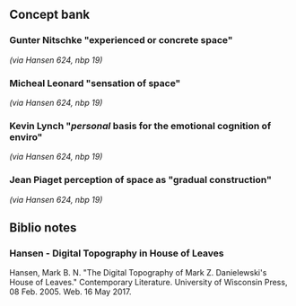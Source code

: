 ## Concept bank

### Gunter Nitschke "experienced or concrete space" 
*(via Hansen 624, nbp 19)*

### Micheal Leonard "sensation of space"
*(via Hansen 624, nbp 19)*

### Kevin Lynch "*personal* basis for the emotional cognition of enviro"
*(via Hansen 624, nbp 19)*

### Jean Piaget perception of space as "gradual construction"
*(via Hansen 624, nbp 19)*

## Biblio notes

### Hansen - Digital Topography in House of Leaves
Hansen, Mark B. N. "The Digital Topography of Mark Z. Danielewski's House of Leaves." Contemporary Literature. University of Wisconsin Press, 08 Feb. 2005. Web. 16 May 2017.

